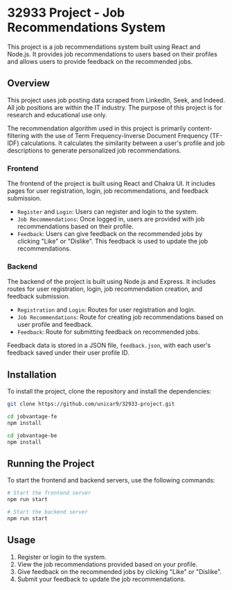 # 32933 Project - Job Recommendations System

This project is a job recommendations system built using React and Node.js. It provides job recommendations to users based on their profiles and allows users to provide feedback on the recommended jobs.

## Overview

This project uses job posting data scraped from LinkedIn, Seek, and Indeed. All job positions are within the IT industry. The purpose of this project is for research and educational use only.

The recommendation algorithm used in this project is primarily content-filtering with the use of Term Frequency-Inverse Document Frequency (TF-IDF) calculations. It calculates the similarity between a user's profile and job descriptions to generate personalized job recommendations.

### Frontend

The frontend of the project is built using React and Chakra UI. It includes pages for user registration, login, job recommendations, and feedback submission.

- `Register` and `Login`: Users can register and login to the system.
- `Job Recommendations`: Once logged in, users are provided with job recommendations based on their profile.
- `Feedback`: Users can give feedback on the recommended jobs by clicking "Like" or "Dislike". This feedback is used to update the job recommendations.

### Backend

The backend of the project is built using Node.js and Express. It includes routes for user registration, login, job recommendation creation, and feedback submission.

- `Registration` and `Login`: Routes for user registration and login.
- `Job Recommendations`: Route for creating job recommendations based on user profile and feedback.
- `Feedback`: Route for submitting feedback on recommended jobs.

Feedback data is stored in a JSON file, `feedback.json`, with each user's feedback saved under their user profile ID.

## Installation

To install the project, clone the repository and install the dependencies:

```sh
git clone https://github.com/unicar9/32933-project.git

cd jobvantage-fe
npm install

cd jobvantage-be
npm install
```

## Running the Project

To start the frontend and backend servers, use the following commands:

```sh
# Start the frontend server
npm run start

# Start the backend server
npm run start
```

## Usage

1. Register or login to the system.
2. View the job recommendations provided based on your profile.
3. Give feedback on the recommended jobs by clicking "Like" or "Dislike".
4. Submit your feedback to update the job recommendations.
